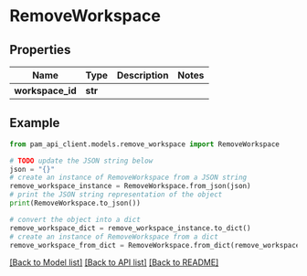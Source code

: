 # RemoveWorkspace


## Properties

Name | Type | Description | Notes
------------ | ------------- | ------------- | -------------
**workspace_id** | **str** |  | 

## Example

```python
from pam_api_client.models.remove_workspace import RemoveWorkspace

# TODO update the JSON string below
json = "{}"
# create an instance of RemoveWorkspace from a JSON string
remove_workspace_instance = RemoveWorkspace.from_json(json)
# print the JSON string representation of the object
print(RemoveWorkspace.to_json())

# convert the object into a dict
remove_workspace_dict = remove_workspace_instance.to_dict()
# create an instance of RemoveWorkspace from a dict
remove_workspace_from_dict = RemoveWorkspace.from_dict(remove_workspace_dict)
```
[[Back to Model list]](../README.md#documentation-for-models) [[Back to API list]](../README.md#documentation-for-api-endpoints) [[Back to README]](../README.md)


